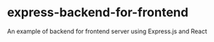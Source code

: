# express-backend-for-frontend
An example of backend for frontend server using Express.js and React
